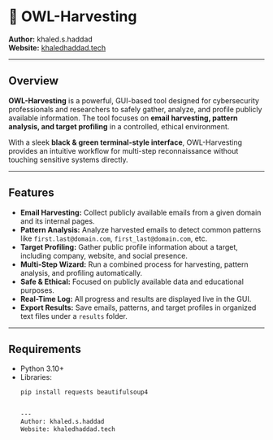 # 🦉 OWL-Harvesting

**Author:** khaled.s.haddad  
**Website:** [khaledhaddad.tech](https://khaledhaddad.tech)  

---

## Overview
**OWL-Harvesting** is a powerful, GUI-based tool designed for cybersecurity professionals and researchers to safely gather, analyze, and profile publicly available information. The tool focuses on **email harvesting, pattern analysis, and target profiling** in a controlled, ethical environment.  

With a sleek **black & green terminal-style interface**, OWL-Harvesting provides an intuitive workflow for multi-step reconnaissance without touching sensitive systems directly.  

---

## Features

- **Email Harvesting:** Collect publicly available emails from a given domain and its internal pages.  
- **Pattern Analysis:** Analyze harvested emails to detect common patterns like `first.last@domain.com`, `first_last@domain.com`, etc.  
- **Target Profiling:** Gather public profile information about a target, including company, website, and social presence.  
- **Multi-Step Wizard:** Run a combined process for harvesting, pattern analysis, and profiling automatically.  
- **Safe & Ethical:** Focused on publicly available data and educational purposes.  
- **Real-Time Log:** All progress and results are displayed live in the GUI.  
- **Export Results:** Save emails, patterns, and target profiles in organized text files under a `results` folder.  

---

## Requirements

- Python 3.10+  
- Libraries:
  ```bash
  pip install requests beautifulsoup4
  
  
  ---
  Author: khaled.s.haddad
  Website: khaledhaddad.tech
  
  

